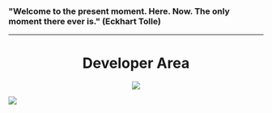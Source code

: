 <h3>"Welcome to the present moment. Here. Now. The only moment there ever is." (Eckhart Tolle)</h3>
<hr />
<h1 align="center">Developer Area</h1>
<p align="center">
  <a href="https://skillicons.dev">
    <img src="https://skillicons.dev/icons?i=docker,mysql,laravel,js,nodejs,react" />
  </a>
</p>

<a align="center" href="https://github-readme-stats.vercel.app/api/top-langs/?username=Jan-Emig&layout=compact">
  <img align="center" src="https://github-readme-stats.vercel.app/api/top-langs/?username=Jan-Emig&layout=compact" />
</a>


